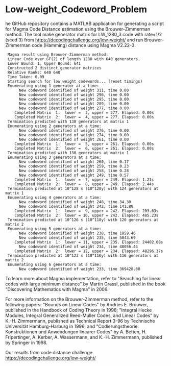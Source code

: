 # Low-weight_Codeword_Problem

he GitHub repository contains a MATLAB application for generating a script for Magma Code Distance estimation using the Brouwer-Zimmerman method. The tool make  generator matrix for  LW_1280_3 code with rate=1/2 (seed 3)  from https://decodingchallenge.org/low-weight/ and run Brouwer-Zimmerman code (Hamming) distance using Magma V2.22-3.


     Magma result using Brouwer-Zimmerman method:
     Linear Code over GF(2) of length 1280 with 640 generators.
     Lower Bound: 1, Upper Bound: 641
     Constructed 2 distinct generator matrices
     Relative Ranks: 640 640 
     Time Taken: 0.09
     Starting search for low weight codewords... (reset timings)
     Enumerating using 1 generator at a time:
          New codeword identified of weight 311, time 0.00
          New codeword identified of weight 296, time 0.00
          New codeword identified of weight 295, time 0.00
          New codeword identified of weight 289, time 0.00
          New codeword identified of weight 277, time 0.00
        Completed Matrix  1:  lower =  3, upper = 277. Elapsed: 0.00s
        Completed Matrix  2:  lower =  4, upper = 277. Elapsed: 0.00s
     Termination predicted with 138 generators at matrix 1
     Enumerating using 2 generators at a time:
          New codeword identified of weight 276, time 0.00
          New codeword identified of weight 274, time 0.00
          New codeword identified of weight 261, time 0.00
        Completed Matrix  1:  lower =  5, upper = 261. Elapsed: 0.00s
        Completed Matrix  2:  lower =  6, upper = 261. Elapsed: 0.00s
     Termination predicted with 130 generators at matrix 1
     Enumerating using 3 generators at a time:
          New codeword identified of weight 260, time 0.17
          New codeword identified of weight 259, time 0.23
          New codeword identified of weight 258, time 0.28
          New codeword identified of weight 249, time 0.57
        Completed Matrix  1:  lower =  7, upper = 249. Elapsed: 1.21s
        Completed Matrix  2:  lower =  8, upper = 249. Elapsed: 2.44s
     Termination predicted at 10^128 s (10^120y) with 124 generators at matrix 1
     Enumerating using 4 generators at a time:
          New codeword identified of weight 248, time 34.30
          New codeword identified of weight 242, time 141.80
        Completed Matrix  1:  lower =  9, upper = 242. Elapsed: 203.63s
        Completed Matrix  2:  lower = 10, upper = 242. Elapsed: 405.23s
     Termination predicted at 10^126 s (10^118y) with 120 generators at matrix 2
     Enumerating using 5 generators at a time:
          New codeword identified of weight 238, time 1859.46
          New codeword identified of weight 235, time 5043.69
        Completed Matrix  1:  lower = 11, upper = 235. Elapsed: 24402.08s
          New codeword identified of weight 234, time 48056.44
        Completed Matrix  2:  lower = 12, upper = 234. Elapsed: 48296.37s
     Termination predicted at 10^123 s (10^116y) with 116 generators at matrix 2
     Enumerating using 6 generators at a time:
          New codeword identified of weight 233, time 369428.88



To learn more about Magma implementation, refer to "Searching for linear codes with large minimum distance" by Martin Grassl, published in the book "Discovering Mathematics with Magma" in 2006.

For more information on the Brouwer-Zimmerman method, refer to the following papers: "Bounds on Linear Codes" by Andries E. Brouwer, published in the Handbook of Coding Theory in 1998; "Integral Hecke Modules, Integral Generalized Reed-Muller Codes, and Linear Codes" by K.-H. Zimmermann, published as Technical Report 3-96 by Technische Universität Hamburg-Harburg in 1996; and "Codierungstheorie: Konstruktionen und Anwendungen linearer Codes" by A. Betten, H. Fripertinger, A. Kerber, A. Wassermann, and K.-H. Zimmermann, published by Springer in 1998.

Our results from code distance challenge https://decodingchallenge.org/low-weight/


